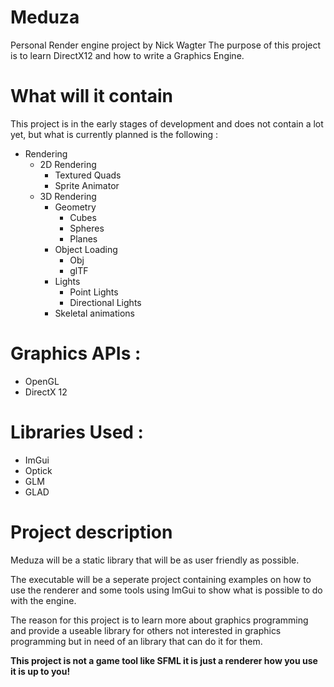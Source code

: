 # Meduza
Personal Render engine project by Nick Wagter
The purpose of this project is to learn DirectX12 and how to write a Graphics Engine.

# What will it contain
This project is in the early stages of development and does not contain a lot yet,
but what is currently planned is the following :

- Rendering
  - 2D Rendering
    - Textured Quads
    - Sprite Animator
  - 3D Rendering
    - Geometry
      - Cubes
      - Spheres
      - Planes
    - Object Loading
      - Obj
      - glTF
    - Lights
      - Point Lights
      - Directional Lights
    - Skeletal animations

# Graphics APIs :
- OpenGL
- DirectX 12

# Libraries Used :
- ImGui
- Optick
- GLM
- GLAD

# Project description
Meduza will be a static library that will be as user friendly as possible.

The executable will be a seperate project containing examples on how to use the renderer and some tools using ImGui to show what is possible to do with the engine.

The reason for this project is to learn more about graphics programming and provide a useable library for others not interested in graphics programming but in need of an library that can do it for them.

<b> This project is not a game tool like SFML it is just a renderer how you use it is up to you!<b>
